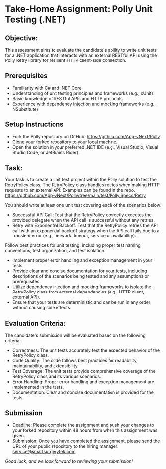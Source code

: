 # Take-Home Assignment: Polly Unit Testing (.NET)

## Objective:
This assessment aims to evaluate the candidate's ability to write unit tests for a .NET application that interacts with an external RESTful API using the Polly Retry library for resilient HTTP client-side connection.

## Prerequisites

* Familiarity with C# and .NET Core
* Understanding of unit testing principles and frameworks (e.g., xUnit)
* Basic knowledge of RESTful APIs and HTTP protocols
* Experience with dependency injection and mocking frameworks (e.g., NSubstitute)

## Setup Instructions

* Fork the Polly repository on GitHub. https://github.com/App-vNext/Polly
* Clone your forked repository to your local machine.
* Open the solution in your preferred .NET IDE (e.g., Visual Studio, Visual Studio Code, or JetBrains Rider).

## Task:
Your task is to create a unit test project within the Polly solution to test the RetryPolicy class. The RetryPolicy class handles retries when making HTTP requests to an external API. Examples can be found in the repo. https://github.com/App-vNext/Polly/tree/main/test/Polly.Specs/Retry

You should write at least one unit test covering each of the scenarios below:

* Successful API Call: Test that the RetryPolicy correctly executes the provided delegate when the API call is successful without any retries.
* Retry with Exponential Backoff: Test that the RetryPolicy retries the API call with an exponential backoff strategy when the API call fails due to a transient error (e.g., network timeout, service unavailability).

Follow best practices for unit testing, including proper test naming conventions, test organization, and test isolation.

* Implement proper error handling and exception management in your tests.
* Provide clear and concise documentation for your tests, including descriptions of the scenarios being tested and any assumptions or prerequisites.
* Utilize dependency injection and mocking frameworks to isolate the RetryPolicy class from external dependencies (e.g., HTTP client, external API).
* Ensure that your tests are deterministic and can be run in any order without causing side effects.

## Evaluation Criteria: 
The candidate's submission will be evaluated based on the following criteria:

* Correctness: The unit tests accurately test the expected behavior of the RetryPolicy class.
* Code Quality: The code follows best practices for readability, maintainability, and extensibility.
* Test Coverage: The unit tests provide comprehensive coverage of the RetryPolicy class and its various scenarios.
* Error Handling: Proper error handling and exception management are implemented in the tests.
* Documentation: Clear and concise documentation is provided for the tests.

## Submission

* Deadline: Please complete the assignment and push your changes to your forked repository within 48 hours from when this assignment was given.
* Submission: Once you have completed the assignment, please send the URL of your public repository to the hiring manager: service@smartsurgerytek.com

_Good luck, and we look forward to reviewing your submission!_
